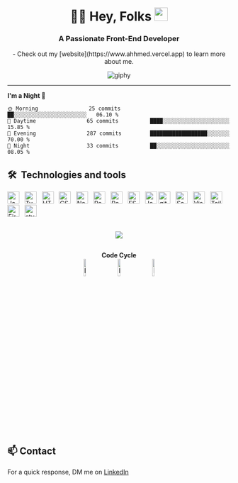 <h1 align="center"> 🥷🏼 Hey, Folks <img src="https://raw.githubusercontent.com/MartinHeinz/MartinHeinz/master/wave.gif" width="30px" height="30px" /></h1>
<h3 align="center">A Passionate Front-End Developer</h3>

<div align="center" width="50">
- Check out my [website](https://www.ahhmed.vercel.app) to learn more about me.
 
 ![giphy](https://github.com/AhhmedJamal/AhhmedJamal/assets/81833844/ce1cd3f7-2fee-4b0e-aebd-eda39e8064bb)
<!--  ![](https://github.com/halfrost/halfrost/blob/master/icons/header_1.png)  -->
<!--  <img src="https://github.com/SP-XD/SP-XD/blob/main/images/dev-working_rounded.gif?raw=true" href="https://github.com/sp-xd" alt="CoDiNg RocKs"  width="70%"/><br>  -->
</div>


<hr/>

**I'm a Night 🦉** 

```text
🌞 Morning                25 commits          ██░░░░░░░░░░░░░░░░░░░░░░░   06.10 % 
🌆 Daytime                65 commits          ████░░░░░░░░░░░░░░░░░░░░░   15.85 % 
🌃 Evening                287 commits         ██████████████████░░░░░░░   70.00 % 
🌙 Night                  33 commits          ██░░░░░░░░░░░░░░░░░░░░░░░   08.05 % 
```

## 🛠  Technologies and tools

<a name="learning-now"></a>

[<img src="https://img.shields.io/badge/JavaScript-282C34?logo=javascript&logoColor=F7DF1E" alt="JavaScript logo" title="JavaScript" height="27" />][tech_tools_anchor]
&nbsp;
[<img src="https://img.shields.io/badge/TypeScript-282C34?logo=typescript&logoColor=3178C6" alt="TypeScript logo" title="TypeScript" height="27" />][tech_tools_anchor]
&nbsp;
[<img src="https://img.shields.io/badge/HTML5-282C34?logo=html5&logoColor=E34F26" alt="HTML5 logo" title="HTML5" height="27" />][tech_tools_anchor]
&nbsp;
[<img src="https://img.shields.io/badge/CSS3-282C34?logo=css3&logoColor=1572B6" alt="CSS3 logo" title="CSS3" height="27" />][tech_tools_anchor]
&nbsp;
[<img src="https://img.shields.io/badge/Next.js-282C34?logo=next.js&logoColor=FFFFFF" alt="Next.js logo" title="Next.js" height="27" />][learning_next_anchor]
&nbsp;
[<img src="https://img.shields.io/badge/React Native-282C34?logo=react&logoColor=61DAFB" alt="React Native logo" title="React Native" height="27" />][tech_tools_anchor]
&nbsp;
[<img src="https://img.shields.io/badge/Redux-282C34?logo=redux&logoColor=764ABC" alt="Redux logo" title="Redux" height="27" />][tech_tools_anchor]
&nbsp;
[<img src="https://img.shields.io/badge/ESLint-282C34?logo=eslint&logoColor=4B32C3" alt="ESLint logo" title="ESLint" height="27" />][tech_tools_anchor]
&nbsp;
[<img src="https://img.shields.io/badge/Jest-282C34?logo=jest&logoColor=C21325" alt="Jest logo" title="Jest" height="27" />][tech_tools_anchor]
[<img src="https://img.shields.io/badge/git-282C34?logo=git&logoColor=F05032" alt="git logo" title="git" height="27" />][tech_tools_anchor]
&nbsp;
[<img src="https://img.shields.io/badge/Sass-282C34?logo=sass&logoColor=CC6699" alt="Sass logo" title="Sass" height="27" />][learning_next_anchor]
&nbsp;
[<img src="https://img.shields.io/badge/VS%20Code-282C34?logo=visual-studio-code&logoColor=007ACC" alt="Visual Studio Code logo" title="Visual Studio Code" height="27" />][tech_tools_anchor]
&nbsp;
[<img src="https://img.shields.io/badge/Tailwind%20CSS-282C34?logo=tailwind-css&logoColor=38B2AC" alt="Tailwind CSS logo" title="Tailwind CSS" height="27" />][learning_next_anchor]
[<img src="https://img.shields.io/badge/Firebase-282C34?logo=firebase&logoColor=FFCA28" alt="Firebase logo" title="Firebase" height="27" />][learning_now_anchor]
&nbsp;
[<img src="https://img.shields.io/static/v1?label=&message=styled-components&color=282C34&logo=styled-components&logoColor=DB7093" alt="styled-components logo" title="styled-components" height="27" />][learning_now_anchor]

[tech_tools_anchor]: #bonjour--
[learning_now_anchor]: #learning-now
[learning_next_anchor]: #learning-next

##
<p align="center" width="50">
 <img src="https://raw.githubusercontent.com/Sutil/Sutil/2b2fad3bf54522bb30c8c170591fc68ff51b69e6/github-contribution-grid-snake2.svg"/>
</p>

##
 <div align="center" width="50">
  
 **Code Cycle**<br>
<img src="https://raw.githubusercontent.com/Tarikul-Islam-Anik/Animated-Fluent-Emojis/master/Emojis/Smilies/Face%20with%20Spiral%20Eyes.png" width="10%" alt="Broken system!"/>
&nbsp;&nbsp;&nbsp;&nbsp;&nbsp;
<img src="https://raw.githubusercontent.com/Tarikul-Islam-Anik/Animated-Fluent-Emojis/master/Emojis/Smilies/Relieved%20Face.png" width="10%" alt="It's working!"/>
&nbsp;&nbsp;&nbsp;&nbsp;&nbsp;
<img src="https://raw.githubusercontent.com/Tarikul-Islam-Anik/Animated-Fluent-Emojis/master/Emojis/Smilies/Astonished%20Face.png" width="10%" alt="It's working but you don't know how!"/><br>
</div>
<div>

 ##
 ## 📫 Contact
 <p>
  
 For a quick response, DM me on [LinkedIn](https://www.linkedin.com/in/ahhmed) 
 </p>
</div>
